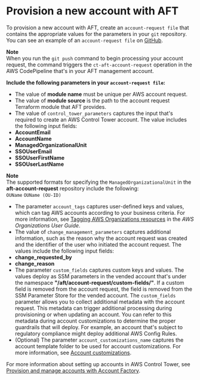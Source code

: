 # Provision a new account with AFT<a name="aft-provision-account"></a>

 To provision a new account with AFT, create an `account-request file` that contains the appropriate values for the parameters in your `git` repository\. You can see an example of an `account-request file` on [GitHub](https://github.com/aws-ia/terraform-aws-control_tower_account_factory/tree/main/sources/aft-customizations-repos/aft-account-request)\. 

**Note**  
 When you run the `git push` command to begin processing your account request, the command triggers the `ct-aft-account-request` operation in the AWS CodePipeline that's in your AFT management account\. 

**Include the following parameters in your `account-request file`:**
+  The value of **module name** must be unique per AWS account request\. 
+  The value of **module source** is the path to the account request Terraform module that AFT provides\. 
+  The value of `control_tower_parameters` captures the input that's required to create an AWS Control Tower account\. The value includes the following input fields: 
  + **AccountEmail**
  + **AccountName**
  +  **ManagedOrganizationalUnit** 
  + **SSOUserEmail**
  + **SSOUserFirstName**
  + **SSOUserLastName**

**Note**  
 The supported formats for specifying the `ManagedOrganizationalUnit` in the **aft\-account\-request** repository include the following:   
 `OUName` 
 `OUName (OU-ID)` 
+  The parameter `account_tags` captures user\-defined keys and values, which can tag AWS accounts according to your business criteria\. For more information, see [Tagging AWS Organizations resources](https://docs.aws.amazon.com/organizations/latest/userguide/orgs_tagging.html) in the *AWS Organizations User Guide*\. 
+  The value of `change_management_parameters` captures additional information, such as the reason why the account request was created and the identifier of the user who initiated the account request\. The values include the following input fields: 
  + **change\_requested\_by**
  + **change\_reason**
+  The parameter `custom_fields` captures custom keys and values\. The values deploy as SSM parameters in the vended account that's under the namespace **"/aft/account\-request/custom\-fields/"**\. If a custom field is removed from the account request, the field is removed from the SSM Parameter Store for the vended account\. The `custom_fields` parameter allows you to collect additional metadata with the account request\. This metadata can trigger additional processing during provisioning or when updating an account\. You can refer to this metadata during account customizations to determine the proper guardrails that will deploy\. For example, an account that's subject to regulatory compliance might deploy additional AWS Config Rules\. 
+  \(Optional\) The parameter `account_customizations_name` captures the account template folder to be used for account customizations\. For more information, see [Account customizations](aft-account-customization-options.md)\. 

 For more information about setting up accounts in AWS Control Tower, see [Provision and manage accounts with Account Factory](https://docs.aws.amazon.com/controltower/latest/userguide/account-factory.html)\. 